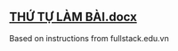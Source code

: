 ## [THỨ TỰ LÀM BÀI.docx](https://github.com/HuyHoang2109/F8Shop/files/14383778/TH.T.LAM.BAI.docx)

Based on instructions from fullstack.edu.vn

